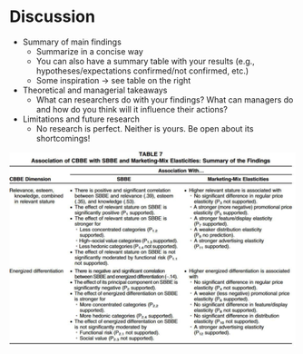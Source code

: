 # Discussion

* Summary of main findings
    * Summarize in a concise way
    * You can also have a summary table with your results (e.g., hypotheses/expectations confirmed/not
      confirmed, etc.)
    * Some inspiration -> see table on the right
* Theoretical and managerial takeaways
    * What can researchers do with your findings? What can managers do and how do you think will it influence their actions?
* Limitations and future research
    * No research is perfect. Neither is yours.
      Be open about its shortcomings!


![Discussion](discussion.png)

